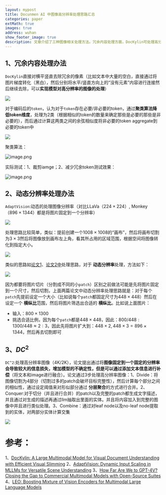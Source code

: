 ```yaml
---
layout: mypost
title: Docunmen AI 中图像高分辨率处理思路汇总
categories: paper
extMath: true
images: true
address: wuhan
show_footer_image: true
description: 文章介绍了三种图像相关处理方法。冗余内容处理方面，DocKylin可处理高分辨率图像，对编码token用聚类算法降维并聚合非必要token；动态分辨率处理中，AdaptVision动态处理图像分辨率，区别固定分辨率做法；DC²处理高分辨率图像分Divide、Conquer、Combine三步，包括切割合并、生成描述提取实体、合并实体。
---
```


## 1、冗余内容处理办法

`DocKylin`直接对横平竖直去除冗余的像素（比如文本中大量的空白，直接通过将图片梯度转化（黑白），然后分别将水平/竖直方向上的“没有元素”内容进行连接然后继续去除，可以**实现模型对高分辨率的图像的处理**）

![](https://s2.loli.net/2025/06/21/O13WYhKe4ZEQIJf.webp)

对于编码后的`token`，认为对于`token`存在必要/非必要的token，通过**聚类算法降低token维度**，处理为2类（根据相似的token的数量来确定那些是必要的那些是非必要的），而后通过计算这两类之间的余弦相似度将非必要的token aggregate到必要的token中

![](https://s2.loli.net/2025/06/21/7BEWlkDA1HrfqQF.webp)

聚类算法：

![image.png](https://s2.loli.net/2025/06/21/GFthKxseAQymS9C.webp)

实际测试：1、裁剪iamge；2、减少冗余token测试效果：

![image.png](https://s2.loli.net/2025/06/21/hjdSbTAMwa73Xtm.webp)

## 2、动态分辨率处理办法
`AdaptVision`:动态的处理图像分辨率（对比LLaVa（$224 \times 224$）, Monkey（$896 \times 1344$）都是将图片固定到一个分辨率）

![](https://s2.loli.net/2025/06/21/9ZIWfLbrPtj8T7i.webp)

处理思路比较简单，类似：提前创建一个$1008 \times 1008$的“画布”，然后将画布切割为$3 \times 3$然后将图像放到画布左上角，看其所占用的区域范围，根据空间将图像转化到指定大小。

![](https://s2.loli.net/2025/06/21/K6F9mqvCoxitPB7.webp)

类似的思路如[论文1](https://arxiv.org/pdf/2404.16821)、[论文2中](https://arxiv.org/abs/2501.06986)处理思路，对于 **动态分辨率**处理，方法如下：

![](https://s2.loli.net/2025/06/21/1bkyzXTwflExLqO.webp)

因为都要将图片切片（分割成不同的小`patch`）区别之前做法可能是先将图片固定到一个尺寸，然后切割，上面两篇论文中动态分辨率处理思路就是：对于每个`patch`先提前设定一个大小（比如说每个`patch`都固定尺寸为$448\times 448$）然后在设定一个 **横纵比**范围，然后将图片筛选出合适的 **横纵比**。比如说上面图片：
- 输入：$800\times1300$
- 挑选合适比例，因为每个`patch`都是$448\times448$，因此：$800/448: 1300/448≈2:3$，因此先将图片扩大到：$448\times2,448\times3=896\times1344$，然后再去切割即可

## 3、$DC^2$

`DC^2`:处理高分辨率图像（4K/2K），论文提出通过将**图像固定到一个固定的分辨率会导致较大的信息损失，增加模型的不确定性，但是可以通过添加文本信息进行补偿**（将文本和image进行融合）。论文通过3步处理高分辨率图像：1、Divide：将图像切割为4部分（切割过多的patch会破坏目标完整性），然后计算每个部分之间的相似性，通过设定阈值来对形似部分通过 **分层聚合**的方式进行合并。2、Conquer:对于切分（并且进行合并）的patch以及完整的patch都生成文字描述，并且通过对生成的描述再通过llm抽取出里面的实体。并且将内容加入到完整的图像中并且进行类似处理。3、Combine：通过对leaf node以及no-leaf node提取到的实体，对两部分实体计算交集

![](https://s2.loli.net/2025/06/21/GEY5xHRWbloZwcy.webp)

# 参考：

1、[DocKylin: A Large Multimodal Model for Visual Document Understanding with Efficient Visual Slimming](https://arxiv.org/abs/2406.19101)
2、[AdaptVision: Dynamic Input Scaling in MLLMs for Versatile Scene Understanding](https://arxiv.org/abs/2408.16986)
3、[How Far Are We to GPT-4V? Closing the Gap to Commercial Multimodal Models with Open-Source Suites](https://arxiv.org/pdf/2404.16821)
4、[LEO: Boosting Mixture of Vision Encoders for Multimodal Large Language Models](https://arxiv.org/abs/2501.06986)